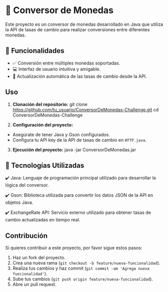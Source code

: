# 💱 Conversor de Monedas

Este proyecto es un conversor de monedas desarrollado en Java que utiliza la API de tasas de cambio para realizar conversiones entre diferentes monedas.

## 🚀 Funcionalidades

- ✅ Conversión entre múltiples monedas soportadas.
- 💻 Interfaz de usuario intuitiva y amigable.
- 🔄 Actualización automática de las tasas de cambio desde la API.

## Uso

1. **Clonación del repositorio:**
   git clone https://github.com/tu_usuario/ConversorDeMonedas-Challenge.git
   cd ConversorDeMonedas-Challenge


2. **Configuración del proyecto:**
- Asegúrate de tener Java y Gson configurados.
- Configura tu API key de la API de tasas de cambio en `HTTP.java`.

3. **Ejecución del proyecto:**
   java -jar ConversorDeMonedas.jar

## 🔧 Tecnologías Utilizadas
✔️ Java: Lenguaje de programación principal utilizado para desarrollar la lógica del conversor.

✔️ Gson: Biblioteca utilizada para convertir los datos JSON de la API en objetos Java.

✔️ ExchangeRate API: Servicio externo utilizado para obtener tasas de cambio actualizadas en tiempo real.
   
## Contribución

Si quieres contribuir a este proyecto, por favor sigue estos pasos:

1. Haz un fork del proyecto.
2. Crea una nueva rama (`git checkout -b feature/nueva-funcionalidad`).
3. Realiza tus cambios y haz commit (`git commit -am 'Agrega nueva funcionalidad'`).
4. Sube tus cambios (`git push origin feature/nueva-funcionalidad`).
5. Abre un pull request.
